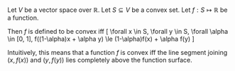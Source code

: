 Let $V$ be a vector space over $\mathbb{R}$. Let $S \subseteq V$ be a convex set.
Let $f: S \mapsto \mathbb{R}$ be a function.

Then $f$ is defined to be convex iff
\[ \forall x \in S, \forall y \in S, \forall \alpha \in [0, 1],
f((1-\alpha)x + \alpha y) \le (1-\alpha)f(x) + \alpha f(y) \]

Intuitively, this means that a function $f$ is convex iff
the line segment joining $(x, f(x))$ and $(y, f(y))$ lies completely above the function surface.
